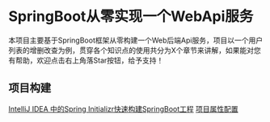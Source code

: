 # SpringBoot从零实现一个WebApi服务

本项目主要基于SpringBoot框架从零构建一个Web后端Api服务，项目以一个用户列表的增删改查为例，贯穿各个知识点的使用共分为X个章节来讲解，如果能对您有帮助，欢迎点击右上角落Star按钮，给予支持！

## 项目构建

[IntelliJ IDEA 中的Spring Initializr快速构建SpringBoot工程]()
[项目属性配置]()